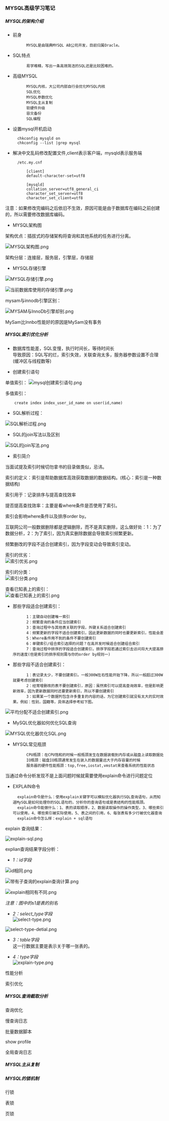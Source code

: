 ### MYSQL高级学习笔记

##### MYSQL的架构介绍

- 前身  

			MYSQL是由瑞典MYSQL AB公司开发，目前归属Oracle。
- SQL特点  
			
			易学难精，写出一条高效简洁的SQL还是比较困难的。

- 高级MYSQL
			
			MYSQL内核，大公司内部自行会优化MYSQL内核
			SQL优化
			MYSQL参数优化
			MYSQL主从复制
			软硬件升级
			容灾备份
			SQL编程

- 设置mysql开机启动
		
		chkconfig mysqld on		
		chkconfig --list |grep mysql 


- 解决中文乱码修改配置文件,client表示客户端，mysqld表示服务端
		
		/etc.my.cnf
			
			[client]
			default-character-set=utf8

			[mysqld]
			collation_server=utf8_general_ci
			character_set_server=utf8
			character_set_client=utf8
			
注意：如果修改完编码之后依旧不生效，原因可能是由于数据库在编码之前创建的，所以需要修改数据库编码。

- MYSQL架构图

架构优点：插拔式的存储架构将查询和其他系统的任务进行分离。	

![MYSQL架构图.png](./pic/MYSQL架构图.png)	

架构分层：连接层，服务层，引擎层，存储层


- MYSQL存储引擎

![MYSQL存储引擎.png](./pic/MYSQL存储引擎.png)	  


![当前数据库使用的存储引擎.png](./pic/当前数据库使用的存储引擎.png)	  

mysam与innodb引擎区别：

![MYSAM与InnoDb引擎却别.png](./pic/MYSAM与InnoDb引擎却别.png)	  

MySam比Innbo性能好的原因是MySam没有事务



##### MYSQL索引优化分析

- 数据库性能差，SQL变慢，执行时间长，等待时间长  
导致原因：SQL写的烂，索引失效，关联查询太多，服务器参数设置不合理(缓冲区与线程数等)

- 创建索引语句

单值索引：
![mysql创建索引语句.png](./pic/mysql创建索引语句.png)	 

多值索引：

		create index index_user_id_name on user(id,name)

- SQL解析过程：

![SQL解析过程.png](./pic/SQL解析过程.png)	  


- SQL的join写法以及区别  

![SQL的join写法.png](./pic/SQL的join写法.png)	

- 索引简介  

当面试提及索引时候切勿拿书的目录做类似，忌讳。  

索引的定义：索引是帮助数据库高效获取数据的数据结构。(核心：索引是一种数据结构)  

索引用于：记录排序与提高查找效率  

提否提高查找效率：主要是看where条件是否使用了索引。

索引会影响where条件以及排序order by。

互联网公司一般数据删除都是逻辑删除，而不是真实删除，这么做好处：1：为了数据分析，2：为了索引，因为真实删除数据会导致索引频繁更新。

频繁删改的字段不适合创建索引，因为字段变动会导致索引变动。

索引的优劣：  
  ![索引优劣.png](./pic/索引优劣.png)	
	

索引的分类：  
  ![索引分类.png](./pic/索引分类.png)	

查看已知表上的索引：  
  ![查看已知表上的索引.png](./pic/查看已知表上的索引.png)	


- 那些字段适合创建索引：   

			1：主键自动创建唯一索引
			2：频繁查询的条件应当创建索引
			3：查询过程中与其他表关联的字段，外键关系适合创建索引
			4：频繁更新的字段不适合创建索引，因此更新数据的同时也要更新索引，性能会差
			5：Where条件用不到的条件不要创建索引
			6：单键索引/组合索引选择的问题？在高并发时候适合创建组合索引
			7：查询过程中排序的字段适合创建索引，排序字段若通过索引去访问将大大提高排序的速度(但是索引的排序规则需与你的order by规则一)



- 那些字段不适合创建索引：  

			1：表记录太少，不要创建索引。一般300W左右性能开始下降，所以一般超过300W就要考虑创建索引
			2：经常增删改的表不要创建索引，原因：虽然索引可以提高查询效率，但是影响更新效率，因为更新数据同时还要更新索引，所以不要创建索引
			3：如果某一个数据列包含许多重复的内容的话，为它创建索引就没有太大的实时效果。例如：性别，国籍等，具体选择参考如下图。

![平均分配不适合创建索引.png](./pic/平均分配不适合创建索引.png)

- MySQL优化器如何优化SQL查询

![MYSQL优化器优化SQL.png](./pic/MYSQL优化器优化SQL.png)

- MYSQL常见瓶颈  

			CPU瓶颈：在CPU饱和的时候一般瓶颈发生在数据装载到内存或从磁盘上读取数据处  
			IO瓶颈：磁盘IO瓶颈通常发生在装入的数据量远大于内存容量的时候
			服务器的硬件性能瓶颈：top,free,iostat,vmstat来查看系统的性能状态

当通过命令分析发现不是上面问题时候就需要使用explain命令进行问题定位

- EXPLAIN命令  

		explain命令是什么：使用explain关键字可以模拟优化器执行SQL查询语句，从而知道MySQL是如何处理你的SQL语句的，分析你的查询语句或是表结构的性能瓶颈。  
		explain命令能做什么：1、表的读取顺序，2、数据读取操作的操作类型，3、哪些索引可以使用，4、哪些索引被实际使用，5、表之间的引用，6、每张表有多少行被优化器查询  
		explain命令怎么样：explain + sql语句

explain 查询结果：  

![explain-sql.png](./pic/explain-sql.png)

explian查询结果字段分析：  

- *1：id字段*  

![id相同.png](./pic/id相同.png)  

![带有子查询的explain查询计算.png](./pic/带有子查询的explain查询计算.png)  

![explain相同有不同.png](./pic/explain相同有不同.png)  

*注意：图中的s1是表的别名*   

- *2：select_type字段*  
![select-type.png](./pic/select-type.png)  

![select-type-detial.png](./pic/select-type-detial.png)

- *3：table字段*  
这一行数据主要是表示关于哪一张表的。

- *4：type字段*  
![explain-type.png](./pic/explain-type.png)  




性能分析

索引优化


##### MYSQL查询截取分析

查询优化

慢查询日志

批量数据脚本

show profile

全局查询日志



##### MYSQL主从复制



##### MYSQL的锁机制

行锁


表锁


页锁